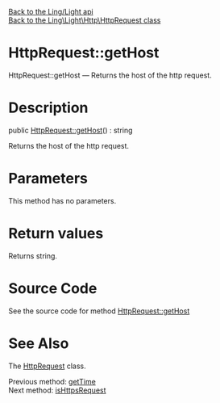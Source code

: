 [Back to the Ling/Light api](https://github.com/lingtalfi/Light/blob/master/doc/api/Ling/Light.md)<br>
[Back to the Ling\Light\Http\HttpRequest class](https://github.com/lingtalfi/Light/blob/master/doc/api/Ling/Light/Http/HttpRequest.md)


HttpRequest::getHost
================



HttpRequest::getHost — Returns the host of the http request.




Description
================


public [HttpRequest::getHost](https://github.com/lingtalfi/Light/blob/master/doc/api/Ling/Light/Http/HttpRequest/getHost.md)() : string




Returns the host of the http request.




Parameters
================

This method has no parameters.


Return values
================

Returns string.








Source Code
===========
See the source code for method [HttpRequest::getHost](https://github.com/lingtalfi/Light/blob/master/Http/HttpRequest.php#L262-L265)


See Also
================

The [HttpRequest](https://github.com/lingtalfi/Light/blob/master/doc/api/Ling/Light/Http/HttpRequest.md) class.

Previous method: [getTime](https://github.com/lingtalfi/Light/blob/master/doc/api/Ling/Light/Http/HttpRequest/getTime.md)<br>Next method: [isHttpsRequest](https://github.com/lingtalfi/Light/blob/master/doc/api/Ling/Light/Http/HttpRequest/isHttpsRequest.md)<br>

